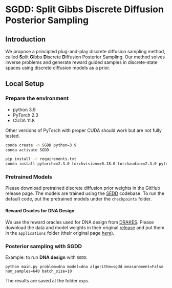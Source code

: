 # SGDD: Split Gibbs Discrete Diffusion Posterior Sampling

## Introduction

We propose a principled plug-and-play discrete diffusion sampling method, called **S**plit **G**ibbs **D**iscrete **D**iffusion Posterior Sampling. Our method solves inverse problems and generate reward guided samples in discrete-state spaces using discrete diffusion models as a prior.




## Local Setup

### Prepare the environment


- python 3.9
- PyTorch 2.3  
- CUDA 11.8

Other versions of PyTorch with proper CUDA should work but are not fully tested.

```bash
conda create -n SGDD python=3.9
conda activate SGDD

pip install -r requirements.txt
conda install pytorch==2.3.0 torchvision==0.18.0 torchaudio==2.3.0 pytorch-cuda=11.8 -c pytorch -c nvidia
```

### Pretrained Models

Please download pretrained discrete diffusion prior weights in the GitHub release page. The models are trained using the [SEDD](https://github.com/louaaron/Score-Entropy-Discrete-Diffusion) codebase. To run the default code, put the pretrained models under the `checkpoints` folder.

#### Reward Oracles for DNA Design

We use the reward oracles used for DNA design from [DRAKES](https://github.com/ChenyuWang-Monica/DRAKES). Please download the data and model weights in their original [release](https://www.dropbox.com/scl/fi/zi6egfppp0o78gr0tmbb1/DRAKES_data.zip?rlkey=yf7w0pm64tlypwsewqc01wmfq&st=xe8dzn8k&dl=0) and put them in the `applications` folder (their original page [here](https://github.com/ChenyuWang-Monica/DRAKES/tree/master/drakes_dna)).

### Posterior sampling with SGDD

Example: to run **DNA design** with `SGDD`:

```
python main.py problem=dna model=dna algorithm=sgdd measurement=False num_samples=640 batch_size=10
```

The results are saved at the folder `exps`.

